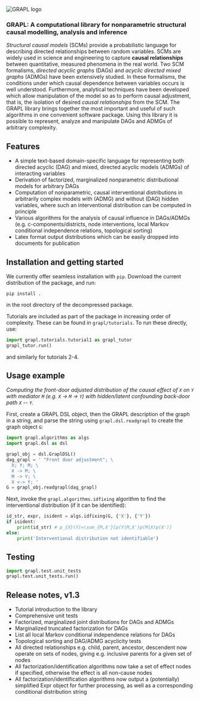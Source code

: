 ![GRAPL logo](https://raw.githubusercontent.com/max-little/GRAPL/main/grapl.png)
### GRAPL: A computational library for nonparametric structural causal modelling, analysis and inference

*Structural causal models* (SCMs) provide a probabilistic language for describing directed relationships between random variables. SCMs are widely used in science and engineering to capture **causal relationships** between quantitative, measured phenomena in the real world. Two SCM formalisms, *directed acyclic graphs* (DAGs) and *acyclic directed mixed graphs* (ADMGs) have been extensively studied. In these formalisms, the conditions under which causal dependence between variables occurs is well understood. Furthermore, analytical techniques have been developed which allow manipulation of the model so as to perform causal adjustment, that is, the isolation of desired *causal relationships* from the SCM. The GRAPL library brings together the most important and useful of such algorithms in one convenient software package. Using this library it is possible to represent, analyze and manipulate DAGs and ADMGs of arbitrary complexity.

## Features
- A simple text-based domain-specific language for representing both directed acyclic (DAG) and mixed, directed acyclic models (ADMGs) of interacting variables
- Derivation of factorized, marginalized nonparametric distributional models for arbitrary DAGs
- Computation of nonparametric, causal interventional distributions in arbitrarily complex models with (ADMG) and without (DAG) hidden variables, where such an interventional distribution can be computed in principle
- Various algorithms for the analysis of causal influence in DAGs/ADMGs (e.g. c-components/districts, node interventions, local Markov conditional independence relations, topological sorting)
- Latex format output distributions which can be easily dropped into documents for publication

## Installation and getting started

We currently offer seamless installation with  `pip`. Download the current distribution of the package, and run:
```
pip install .
```
in the root directory of the decompressed package.

Tutorials are included as part of the package in increasing order of complexity. These can be found in `grapl/tutorials`.
To run these directly, use:
```python
import grapl.tutorials.tutorial1 as grapl_tutor
grapl_tutor.run()
```
and similarly for tutorials 2-4.

## Usage example
*Computing the front-door adjusted distribution of the causal effect of `X` on `Y` with mediator `M` (e.g. `X` -> `M` -> `Y`) with hidden/latent confounding back-door path `X` -- `Y`.*

First, create a GRAPL DSL object, then the GRAPL description of the graph in a string, and parse the string using `grapl.dsl.readgrapl` to create the graph object `G`:

```python
import grapl.algorithms as algs
import grapl.dsl as dsl

grapl_obj = dsl.GraplDSL()
dag_grapl = ' "Front door adjustment"; \
  X; Y; M; \
  X -> M; \
  M -> Y; \
  X <-> Y; '
G = grapl_obj.readgrapl(dag_grapl)
```

Next, invoke the `grapl.algorithms.idfixing` algorithm to find the interventional distribution (if it can be identified):

```python
id_str, expr, isident = algs.idfixing(G, {'X'}, {'Y'})
if isident:
    print(id_str) # p_{X}(Y)=\sum_{M,X'}[p(Y|M,X')p(M|X)p(X')]
else:
    print('Interventional distribution not identifiable')
```

## Testing

```python
import grapl.test.unit_tests
grapl.test.unit_tests.run()
```

## Release notes, v1.3
- Tutorial introduction to the library
- Comprehensive unit tests
- Factorized, marginalized joint distributions for DAGs and ADMGs
- Marginalized truncated factorization for DAGs
- List all local Markov conditional independence relations for DAGs
- Topological sorting and DAG/ADMG acyclicity tests
- All directed relationships e.g. child, parent, ancestor, descendent now operate on sets of nodes, giving e.g. inclusive parents for a given set of nodes
- All factorization/identification algorithms now take a set of effect nodes if specified, otherwise the effect is all non-cause nodes
- All factorization/identification algorithms now output a (potentially) simplified  Expr object for further processing, as well as a corresponding conditional distribution string
